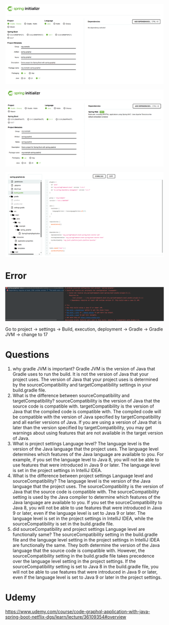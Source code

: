 ![alt text](image.png)

![alt text](image-1.png)

![alt text](image-2.png)

# Error
![alt text](image-3.png)
 
 Go to project -> settings ->  Build, execution, deployment -> Gradle -> Gradle JVM -> change to 17

# Questions
1) why gradle JVM is important?
Gradle JVM is the version of Java that Gradle uses to run the build. It is not the version of Java that your project uses. The version of Java that your project uses is determined by the sourceCompatibility and targetCompatibility settings in your build.gradle file.
2) What is the difference between sourceCompatibility and targetCompatibility?
sourceCompatibility is the version of Java that the source code is compatible with. targetCompatibility is the version of Java that the compiled code is compatible with. The compiled code will be compatible with the version of Java specified by targetCompatibility and all earlier versions of Java. If you are using a version of Java that is later than the version specified by targetCompatibility, you may get warnings about using features that are not available in the target version of Java.
3) What is project settings Language level?
The language level is the version of the Java language that the project uses. The language level determines which features of the Java language are available to you. For example, if you set the language level to Java 8, you will not be able to use features that were introduced in Java 9 or later. The language level is set in the project settings in IntelliJ IDEA.
4) What is the difference between project settings Language level and sourceCompatibility?
The language level is the version of the Java language that the project uses. The sourceCompatibility is the version of Java that the source code is compatible with. The sourceCompatibility setting is used by the Java compiler to determine which features of the Java language are available to you. If you set the sourceCompatibility to Java 8, you will not be able to use features that were introduced in Java 9 or later, even if the language level is set to Java 9 or later. The language level is set in the project settings in IntelliJ IDEA, while the sourceCompatibility is set in the build.gradle file.
5) did sourceCompatibility and project settings Language level are functionally same?
The sourceCompatibility setting in the build.gradle file and the language level setting in the project settings in IntelliJ IDEA are functionally the same. They both determine the version of the Java language that the source code is compatible with. However, the sourceCompatibility setting in the build.gradle file takes precedence over the language level setting in the project settings. If the sourceCompatibility setting is set to Java 8 in the build.gradle file, you will not be able to use features that were introduced in Java 9 or later, even if the language level is set to Java 9 or later in the project settings.





# Udemy
https://www.udemy.com/course/code-graphql-application-with-java-spring-boot-netflix-dgs/learn/lecture/36109354#overview